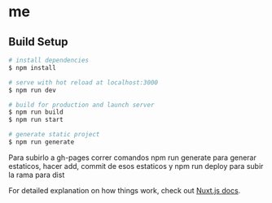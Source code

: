 # me

## Build Setup

```bash
# install dependencies
$ npm install

# serve with hot reload at localhost:3000
$ npm run dev

# build for production and launch server
$ npm run build
$ npm run start

# generate static project
$ npm run generate
```

Para subirlo a gh-pages correr comandos npm run generate para generar estaticos, hacer add, commit de esos estaticos y npm run deploy para subir la rama para dist

For detailed explanation on how things work, check out [Nuxt.js docs](https://nuxtjs.org).

